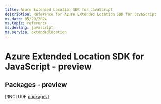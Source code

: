 ```yaml
---
title: Azure Extended Location SDK for JavaScript
description: Reference for Azure Extended Location SDK for JavaScript
ms.date: 05/29/2024
ms.topic: reference
ms.devlang: javascript
ms.service: extendedlocation
---
```

# Azure Extended Location SDK for JavaScript - preview
## Packages - preview
[!INCLUDE [packages](extended-location-index.md)]
